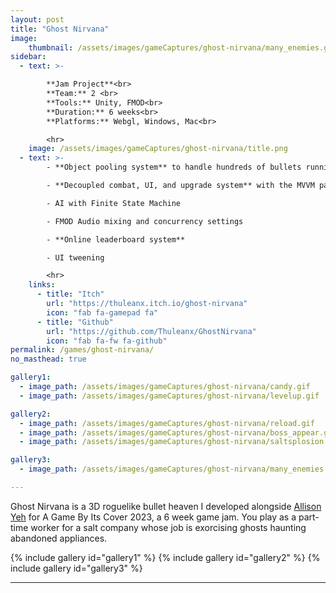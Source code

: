 ```yaml
---
layout: post
title: "Ghost Nirvana"
image: 
    thumbnail: /assets/images/gameCaptures/ghost-nirvana/many_enemies.gif
sidebar:
  - text: >-

        **Jam Project**<br>
        **Team:** 2 <br>
        **Tools:** Unity, FMOD<br>
        **Duration:** 6 weeks<br>
        **Platforms:** Webgl, Windows, Mac<br>

        <hr>
    image: /assets/images/gameCaptures/ghost-nirvana/title.png
  - text: >-
        - **Object pooling system** to handle hundreds of bullets running stably on Webgl

        - **Decoupled combat, UI, and upgrade system** with the MVVM pattern using scriptable objects

        - AI with Finite State Machine

        - FMOD Audio mixing and concurrency settings

        - **Online leaderboard system**

        - UI tweening

        <hr>
    links:
      - title: "Itch"
        url: "https://thuleanx.itch.io/ghost-nirvana"
        icon: "fab fa-gamepad fa"
      - title: "Github"
        url: "https://github.com/Thuleanx/GhostNirvana"
        icon: "fab fa-fw fa-github"
permalink: /games/ghost-nirvana/
no_masthead: true

gallery1:
  - image_path: /assets/images/gameCaptures/ghost-nirvana/candy.gif
  - image_path: /assets/images/gameCaptures/ghost-nirvana/levelup.gif

gallery2:
  - image_path: /assets/images/gameCaptures/ghost-nirvana/reload.gif
  - image_path: /assets/images/gameCaptures/ghost-nirvana/boss_appear.gif
  - image_path: /assets/images/gameCaptures/ghost-nirvana/saltsplosion.gif

gallery3: 
  - image_path: /assets/images/gameCaptures/ghost-nirvana/many_enemies.gif

---
```


Ghost Nirvana is a 3D roguelike bullet heaven I developed alongside [Allison Yeh](https://allisonkyeh.com/) for A Game By Its Cover 2023, a 6 week game jam.
You play as a part-time worker for a salt company whose job is exorcising ghosts haunting abandoned appliances.


{% include gallery id="gallery1" %}
{% include gallery id="gallery2" %}
{% include gallery id="gallery3" %}

<!-- ## Code Snippets -->

<!-- {::options parse_block_html="true" /} -->

<!-- <details><summary markdown="span">Decoupled combat, UI, and upgrade system</summary> -->

<!-- The Model View View-Model pattern is famous in software for decoupling front end --> 
<!-- UI and the logic that updates said UI. -->
<!-- The core idea is that systems communicates data through a View-Model, which is just a --> 
<!-- fancy name for a collection of data with delegates that fires when specific pieces of the --> 
<!-- data updates. -->

<!-- Inspired by [a Unity article on scriptable objects](https://unity.com/how-to/architect-game-code-scriptable-objects), --> 
<!-- I made a similar system in Unity for handling information that Ghost Nirvana's combat, --> 
<!-- UI, AI, and upgrade systems use. -->

<!-- ```csharp -->

<!-- ``` -->

<!-- </details> -->

<!-- {::options parse_block_html="false" /} -->


----

